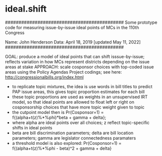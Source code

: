 # ideal.shift
############################################
Some prototype code for measuring issue-by-issue ideal points of MCs in the 110th Congress

Name: John Henderson
Data: April 18, 2019 [updated May 11, 2022]
############################################


GOAL: produce a model of ideal points that can shift isssue-by-issue; reflects variation in how MCs represent districts depending on the issue areas at stake
APPROACH: scale cosponsor choices with top-coded issue areas using the Policy Agendas Project codings; see here: http://congressionalbills.org/index.html
  - to replicate topic mixtures, the idea is use words in bill titles to predict PAP issue areas, this gives topic proportion estimates for each bill
  - these topic proportions are used as weights in an unsupervised IRT model, so that ideal points are allowed to float left or right on cosponsorship choices that have more topic weight given to topic
  - the cutpoint model then is Pr(Cosponsor=1) = f{(alpha+t(z)%*%phi)*beta + gamma + delta};
  - where alpha are ideal points over all choices; z reflect topic-specific shifts in ideal points 
  - beta are bill discrimination parameters; delta are bill location parameters; gamma are legislator connectedness paramaters
  - a threshold model is also explored: Pr(Cosponsor=1) = f{(alpha+t(z)%*%phi - beta)^2 + gamma + delta}

